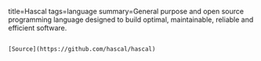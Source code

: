 title=Hascal
tags=language
summary=General purpose and open source programming language designed to build optimal, maintainable, reliable and efficient software.
~~~~~~

[Source](https://github.com/hascal/hascal)


